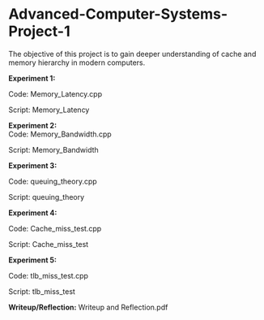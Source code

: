 # Advanced-Computer-Systems-Project-1
The objective of this project is to gain deeper understanding of cache and memory hierarchy in modern computers.

**Experiment 1:**
   
   Code: Memory_Latency.cpp 
   
   Script: Memory_Latency

**Experiment 2:**   
   Code: Memory_Bandwidth.cpp 

   Script: Memory_Bandwidth

**Experiment 3:**

   Code: queuing_theory.cpp 

   Script: queuing_theory

**Experiment 4:**

   Code: Cache_miss_test.cpp 

   Script: Cache_miss_test

**Experiment 5:**

   Code: tlb_miss_test.cpp
  
   Script: tlb_miss_test


**Writeup/Reflection:** Writeup and Reflection.pdf
